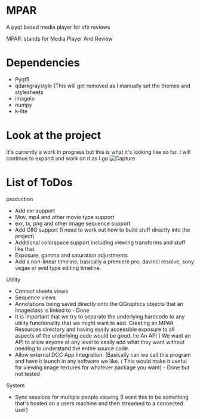 # MPAR
A pyqt based media player for vfx reviews


MPAR: stands for Media Player And Review

# Dependencies
- Pyqt5
- qdarkgraystyle (This will get removed as I manually set the themes and stylesheets
- imageio
- numpy
- k-lite

# Look at the project
It's currently a work in progress but this is what it's looking like so far. I will continue to expand and work on it as I go
![Capture](https://github.com/julianrwood/MPAR/assets/69379151/a1273b17-2ddd-4d29-88bc-e1db5212a10e)



# List of ToDos
production
+ Add exr support
+ Mov, mp4 and other movie type support
+ exr, tx, png and other image sequence support
+ Add OIIO support (I need to work out how to build stuff directly into the project)
+ Additional colorspace support including viewing transforms and stuff like that
+ Exposure, gamma and saturation adjustments
+ Add a non-linear timeline, basically a premiere pro, davinci resolve, sony vegas or avid type editing timeline.
  
Utility
+ Contact sheets views
+ Sequence views
+ Annotations being saved directly onto the QGraphics objects that an Imageclass is linked to - Done
+ It is important that we try to separate the underlying hardcode to any utility functionality that we might want to add. Creating
      an MPAR Resources directory and having easily accessible exposure to all aspects of the underlying code would be good. I:e An API ( We want an API to allow anyone at any level            to easily add what they want without needing to understand the entire source code.
+ Allow external DCC App Integration. (Basically can we call this program and have it launch in any software we like. ( This would make it useful for viewing image textures
      for whatever package you want) - Done but not tested

System
+ Sync sessions for multiple people viewing (I want this to be something that's hosted on a users machine and then streamed to a connected user)

